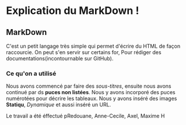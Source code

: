 # Explication du MarkDown ! 

<h2>MarkDown</h2>


C'est un petit langage très simple qui permet d'écrire du HTML de façon raccourcie. On peut s'en servir sur certains for, Pour rédiger des 
documentations(incontournable sur GitHub).

<h3>Ce qu'on a utilisé</h3

Nous avons commencé par faire des *sous-titres*,
ensuite nous avons continué par ds **puces non listées**.
Nous y avons incorporé des puces numérotées pour décrire les tableaux. 
Nous y avons inséré des images **Statiqu**, *Dynamique* et aussi inséré un URL. 

Le travail a été éffectué pRedouane, Anne-Cecile, Axel, Maxime H
